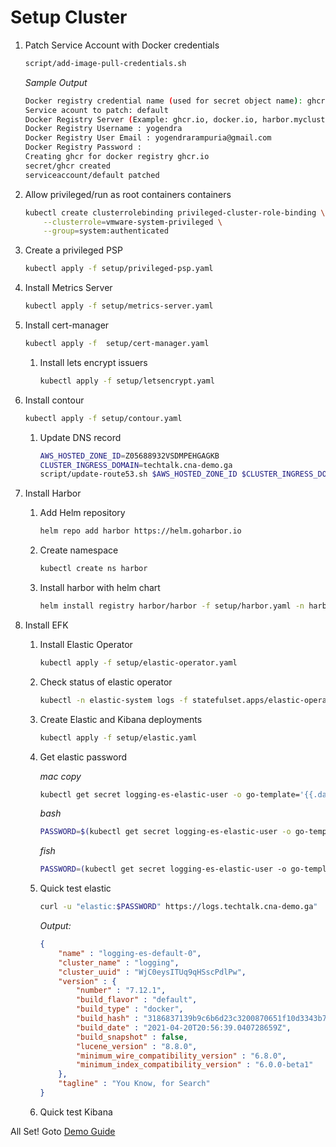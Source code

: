# Setup Cluster

1. Patch Service Account with Docker credentials

    ```bash
    script/add-image-pull-credentials.sh    
    ```

    *Sample Output*

    ```bash
    Docker registry credential name (used for secret object name): ghcr
    Service acount to patch: default
    Docker Registry Server (Example: ghcr.io, docker.io, harbor.mycluster.com): ghcr.io
    Docker Registry Username : yogendra
    Docker Registry User Email : yogendrarampuria@gmail.com
    Docker Registry Password : 
    Creating ghcr for docker registry ghcr.io
    secret/ghcr created
    serviceaccount/default patched
    ```

1. Allow privileged/run as root containers containers

    ```bash
    kubectl create clusterrolebinding privileged-cluster-role-binding \
        --clusterrole=vmware-system-privileged \
        --group=system:authenticated
    ```

1. Create a privileged PSP

    ```bash
    kubectl apply -f setup/privileged-psp.yaml
    ```

1. Install Metrics Server

    ```bash
    kubectl apply -f setup/metrics-server.yaml
    ```

1. Install cert-manager

    ```bash
    kubectl apply -f  setup/cert-manager.yaml
    ```

    1. Install lets encrypt issuers

        ```bash
        kubectl apply -f setup/letsencrypt.yaml
        ```

1. Install contour

    ```bash
    kubectl apply -f setup/contour.yaml
    ```

    1. Update DNS record

        ```bash
        AWS_HOSTED_ZONE_ID=Z05688932VSDMPEHGAGKB
        CLUSTER_INGRESS_DOMAIN=techtalk.cna-demo.ga
        script/update-route53.sh $AWS_HOSTED_ZONE_ID $CLUSTER_INGRESS_DOMAIN
        ```

1. Install Harbor

    1. Add Helm repository

        ```bash
        helm repo add harbor https://helm.goharbor.io
        ```

    1. Create namespace

        ```bash
        kubectl create ns harbor
        ```

    1. Install harbor with helm chart

        ```bash
        helm install registry harbor/harbor -f setup/harbor.yaml -n harbor
        ```

1. Install EFK

    1. Install Elastic Operator

        ```bash
        kubectl apply -f setup/elastic-operator.yaml
        ```

    1. Check status of elastic operator

        ```bash
        kubectl -n elastic-system logs -f statefulset.apps/elastic-operator
        ```

    1. Create Elastic and Kibana deployments

        ```bash
        kubectl apply -f setup/elastic.yaml
        ```

    1. Get elastic password

        *mac copy*

        ```bash
        kubectl get secret logging-es-elastic-user -o go-template='{{.data.elastic | base64decode}}' | pbcopy        
        ```

         *bash*

        ```bash
        PASSWORD=$(kubectl get secret logging-es-elastic-user -o go-template='{{.data.elastic | base64decode}}')
        ```

        *fish*

        ```bash
        PASSWORD=(kubectl get secret logging-es-elastic-user -o go-template='{{.data.elastic | base64decode}}')
        ```

    1. Quick test elastic

        ```bash
        curl -u "elastic:$PASSWORD" https://logs.techtalk.cna-demo.ga"        
        ```

        *Output:*

        ```json
        {
            "name" : "logging-es-default-0",
            "cluster_name" : "logging",
            "cluster_uuid" : "WjC0eysITUq9qHSscPdlPw",
            "version" : {
                "number" : "7.12.1",
                "build_flavor" : "default",
                "build_type" : "docker",
                "build_hash" : "3186837139b9c6b6d23c3200870651f10d3343b7",
                "build_date" : "2021-04-20T20:56:39.040728659Z",
                "build_snapshot" : false,
                "lucene_version" : "8.8.0",
                "minimum_wire_compatibility_version" : "6.8.0",
                "minimum_index_compatibility_version" : "6.0.0-beta1"
            },
            "tagline" : "You Know, for Search"
        }
        ```

    1. Quick test Kibana

    

All Set! Goto [Demo Guide](README)
